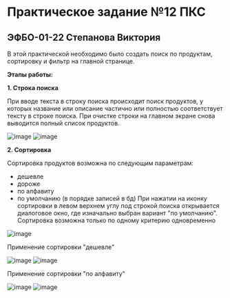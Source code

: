 # Практическое задание №12 ПКС
## ЭФБО-01-22 Степанова Виктория

В этой практической необходимо было создать поиск по продуктам, сортировку и фильтр на главной странице.

**Этапы работы:**

**1. Строка поиска**

При вводе текста в строку поиска происходит поиск продуктов, у которых название или описание частично или полностью соответствует тексту в строке поиска.
При очистке строки на главном экране снова выводится полный список продуктов.

![image](https://github.com/user-attachments/assets/c0b681cb-8907-4920-b471-d8880a671054)
![image](https://github.com/user-attachments/assets/4d53403b-9b78-4235-80d9-b8ddd06095b8)

**2. Сортировка**

Сортировка продуктов возможна по следующим параметрам:
- дешевле
- дороже
- по алфавиту
- по умолчанию (в порядке записей в бд)
При нажатии на иконку сортировки в левом верхнем углу под строкой поиска открывается диалоговое окно, где изначально выбран вариант "по умолчанию". Сортировка возможна только по одному критерию одновременно

![image](https://github.com/user-attachments/assets/4c67e381-9608-40f3-a29b-b61d3aaeac02)

Применение сортировки "дешевле"

![image](https://github.com/user-attachments/assets/e248a886-b2a6-4b66-8691-fb2bbe87ff9d)
![image](https://github.com/user-attachments/assets/66249ad7-d8ef-4649-8dcc-cf5e5be3ab4d)

Применение сортировки "по алфавиту"

![image](https://github.com/user-attachments/assets/66c5d2e2-5cc2-453c-8385-89c4d241271a)
![image](https://github.com/user-attachments/assets/6ac7ca2f-c9c4-4f36-a3cc-8b31bf309fa7)
